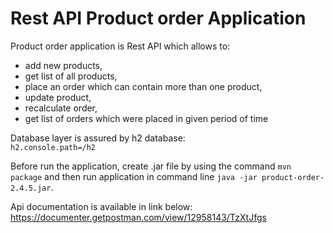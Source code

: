 # Rest API Product order Application
Product order application is Rest API which allows to:
- add new products,
- get list of all products,
- place an order which can contain more than one product,
- update product,
- recalculate order,
- get list of orders which were placed in given period of time

Database layer is assured by h2 database:  
`h2.console.path=/h2`

Before run the application, create .jar file by using the command `mvn package` and then 
run application in command line `java -jar product-order-2.4.5.jar`.

Api documentation is available in link below:
https://documenter.getpostman.com/view/12958143/TzXtJfgs